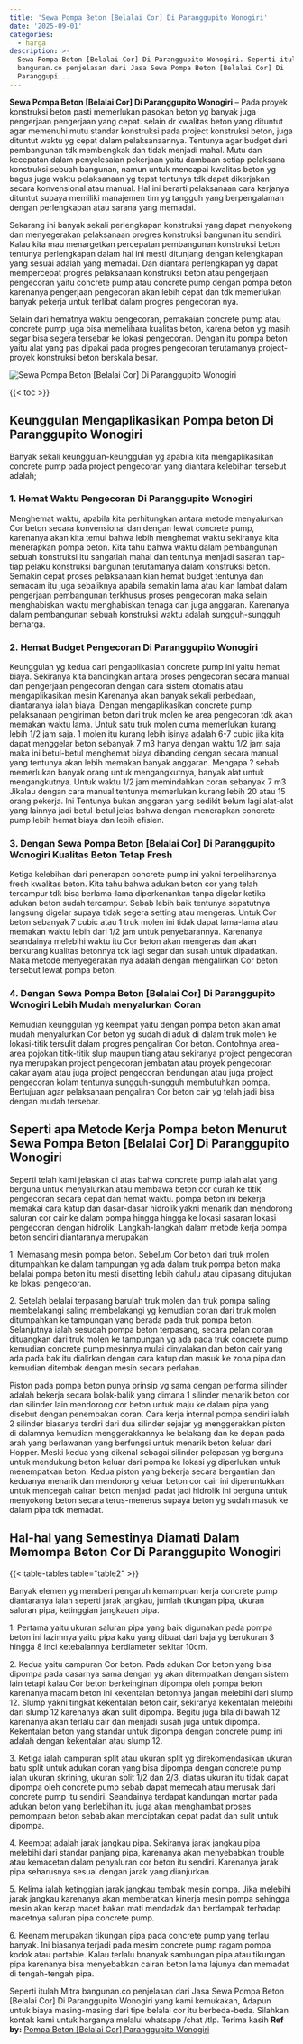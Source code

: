 ```yaml
---
title: 'Sewa Pompa Beton [Belalai Cor] Di Paranggupito Wonogiri'
date: '2025-09-01'
categories:
  - harga
description: >-
  Sewa Pompa Beton [Belalai Cor] Di Paranggupito Wonogiri. Seperti itulah Mitra
  bangunan.co penjelasan dari Jasa Sewa Pompa Beton [Belalai Cor] Di
  Paranggupi...
---
```


**Sewa Pompa Beton \[Belalai Cor\] Di Paranggupito Wonogiri** – Pada proyek konstruksi beton pasti memerlukan pasokan beton yg banyak juga pengerjaan pengerjaan yang cepat. selain dr kwalitas beton yang dituntut agar memenuhi mutu standar konstruksi pada project konstruksi beton, juga dituntut waktu yg cepat dalam pelaksanaannya. Tentunya agar budget dari pembangunan tdk membengkak dan tidak menjadi mahal. Mutu dan kecepatan dalam penyelesaian pekerjaan yaitu dambaan setiap pelaksana konstruksi sebuah bangunan, namun untuk mencapai kwalitas beton yg bagus juga waktu pelaksanaan yg tepat tentunya tdk dapat dikerjakan secara konvensional atau manual. Hal ini berarti pelaksanaan cara kerjanya dituntut supaya memiliki manajemen tim yg tangguh yang berpengalaman dengan perlengkapan atau sarana yang memadai.

Sekarang ini banyak sekali perlengkapan konstruksi yang dapat menyokong dan menyegerakan pelaksanaan progres konstruksi bangunan itu sendiri. Kalau kita mau menargetkan percepatan pembangunan konstruksi beton tentunya perlengkapan dalam hal ini mesti ditunjang dengan kelengkapan yang sesuai adalah yang memadai. Dan diantara perlengkapan yg dapat mempercepat progres pelaksanaan konstruksi beton atau pengerjaan pengecoran yaitu concrete pump atau concrete pump dengan pompa beton karenanya pengerjaan pengecoran akan lebih cepat dan tdk memerlukan banyak pekerja untuk terlibat dalam progres pengecoran nya.

Selain dari hematnya waktu pengecoran, pemakaian concrete pump atau concrete pump juga bisa memelihara kualitas beton, karena beton yg masih segar bisa segera tersebar ke lokasi pengecoran. Dengan itu pompa beton yaitu alat yang pas dipakai pada progres pengecoran terutamanya project-proyek konstruksi beton berskala besar.

![Sewa Pompa Beton [Belalai Cor] Di Paranggupito Wonogiri](/images/sewa-concrete-pump-39.png)

{{< toc >}}

## Keunggulan Mengaplikasikan Pompa beton Di Paranggupito Wonogiri

Banyak sekali keunggulan-keunggulan yg apabila kita mengaplikasikan concrete pump pada project pengecoran yang diantara kelebihan tersebut adalah;

### 1\. Hemat Waktu Pengecoran Di Paranggupito Wonogiri

Menghemat waktu, apabila kita perhitungkan antara metode menyalurkan Cor beton secara konvensional dan dengan lewat concrete pump, karenanya akan kita temui bahwa lebih menghemat waktu sekiranya kita menerapkan pompa beton. Kita tahu bahwa waktu dalam pembangunan sebuah konstruksi itu sangatlah mahal dan tentunya menjadi sasaran tiap-tiap pelaku konstruksi bangunan terutamanya dalam konstruksi beton. Semakin cepat proses pelaksanaan kian hemat budget tentunya dan semacam itu juga sebaliknya apabila semakin lama atau kian lambat dalam pengerjaan pembangunan terkhusus proses pengecoran maka selain menghabiskan waktu menghabiskan tenaga dan juga anggaran. Karenanya dalam pembangunan sebuah konstruksi waktu adalah sungguh-sungguh berharga.

### 2\. Hemat Budget Pengecoran Di Paranggupito Wonogiri

Keunggulan yg kedua dari pengaplikasian concrete pump ini yaitu hemat biaya. Sekiranya kita bandingkan antara proses pengecoran secara manual dan pengerjaan pengecoran dengan cara sistem otomatis atau mengaplikasikan mesin Karenanya akan banyak sekali perbedaan, diantaranya ialah biaya. Dengan mengaplikasikan concrete pump pelaksanaan pengiriman beton dari truk molen ke area pengecoran tdk akan memakan waktu lama. Untuk satu truk molen cuma memerlukan kurang lebih 1/2 jam saja. 1 molen itu kurang lebih isinya adalah 6-7 cubic jika kita dapat menggelar beton sebanyak 7 m3 hanya dengan waktu 1/2 jam saja maka ini betul-betul menghemat biaya dibanding dengan secara manual yang tentunya akan lebih memakan banyak anggaran. Mengapa ? sebab memerlukan banyak orang untuk mengangkutnya, banyak alat untuk mengangkutnya. Untuk waktu 1/2 jam memindahkan coran sebanyak 7 m3 Jikalau dengan cara manual tentunya memerlukan kurang lebih 20 atau 15 orang pekerja. Ini Tentunya bukan anggaran yang sedikit belum lagi alat-alat yang lainnya jadi betul-betul jelas bahwa dengan menerapkan concrete pump lebih hemat biaya dan lebih efisien.

### 3\. Dengan Sewa Pompa Beton \[Belalai Cor\] Di Paranggupito Wonogiri Kualitas Beton Tetap Fresh

Ketiga kelebihan dari penerapan concrete pump ini yakni terpeliharanya fresh kwalitas beton. Kita tahu bahwa adukan beton cor yang telah tercampur tdk bisa berlama-lama diperkenankan tanpa digelar ketika adukan beton sudah tercampur. Sebab lebih baik tentunya sepatutnya langsung digelar supaya tidak segera setting atau mengeras. Untuk Cor beton sebanyak 7 cubic atau 1 truk molen ini tidak dapat lama-lama atau memakan waktu lebih dari 1/2 jam untuk penyebarannya. Karenanya seandainya melebihi waktu itu Cor beton akan mengeras dan akan berkurang kualitas betonnya tdk lagi segar dan susah untuk dipadatkan. Maka metode menyegerakan nya adalah dengan mengalirkan Cor beton tersebut lewat pompa beton.

### 4\. Dengan Sewa Pompa Beton \[Belalai Cor\] Di Paranggupito Wonogiri Lebih Mudah menyalurkan Coran

Kemudian keunggulan yg keempat yaitu dengan pompa beton akan amat mudah menyalurkan Cor beton yg sudah di aduk di dalam truk molen ke lokasi-titik tersulit dalam progres pengaliran Cor beton. Contohnya area-area pojokan titik-titik slup maupun tiang atau sekiranya project pengecoran nya merupakan project pengecoran jembatan atau proyek pengecoran cakar ayam atau juga project pengecoran bendungan atau juga project pengecoran kolam tentunya sungguh-sungguh membutuhkan pompa. Bertujuan agar pelaksanaan pengaliran Cor beton cair yg telah jadi bisa dengan mudah tersebar.

## Seperti apa Metode Kerja Pompa beton Menurut Sewa Pompa Beton \[Belalai Cor\] Di Paranggupito Wonogiri

Seperti telah kami jelaskan di atas bahwa concrete pump ialah alat yang berguna untuk menyalurkan atau membawa beton cor curah ke titik pengecoran secara cepat dan hemat waktu. pompa beton ini bekerja memakai cara katup dan dasar-dasar hidrolik yakni menarik dan mendorong saluran cor cair ke dalam pompa hingga hingga ke lokasi sasaran lokasi pengecoran dengan hidrolik. Langkah-langkah dalam metode kerja pompa beton sendiri diantaranya merupakan

1\. Memasang mesin pompa beton. Sebelum Cor beton dari truk molen ditumpahkan ke dalam tampungan yg ada dalam truk pompa beton maka belalai pompa beton itu mesti disetting lebih dahulu atau dipasang ditujukan ke lokasi pengecoran.

2\. Setelah belalai terpasang barulah truk molen dan truk pompa saling membelakangi saling membelakangi yg kemudian coran dari truk molen ditumpahkan ke tampungan yang berada pada truk pompa beton. Selanjutnya ialah sesudah pompa beton terpasang, secara pelan coran dituangkan dari truk molen ke tampungan yg ada pada truk concrete pump, kemudian concrete pump mesinnya mulai dinyalakan dan beton cair yang ada pada bak itu dialirkan dengan cara katup dan masuk ke zona pipa dan kemudian ditembak dengan mesin secara perlahan.

Piston pada pompa beton punya prinsip yg sama dengan performa silinder adalah bekerja secara bolak-balik yang dimana 1 silinder menarik beton cor dan silinder lain mendorong cor beton untuk maju ke dalam pipa yang disebut dengan penembakan coran. Cara kerja internal pompa sendiri ialah 2 silinder biasanya terdiri dari dua silinder sejajar yg menggerakkan piston di dalamnya kemudian menggerakkannya ke belakang dan ke depan pada arah yang berlawanan yang berfungsi untuk menarik beton keluar dari Hopper. Meski kedua yang dikenal sebagai silinder pelepasan yg berguna untuk mendukung beton keluar dari pompa ke lokasi yg diperlukan untuk menempatkan beton. Kedua piston yang bekerja secara bergantian dan keduanya menarik dan mendorong keluar beton cor cair ini diperuntukkan untuk mencegah cairan beton menjadi padat jadi hidrolik ini berguna untuk menyokong beton secara terus-menerus supaya beton yg sudah masuk ke dalam pipa tdk memadat.

## Hal-hal yang Semestinya Diamati Dalam Memompa Beton Cor Di Paranggupito Wonogiri

{{< table-tables table="table2" >}}

Banyak elemen yg memberi pengaruh kemampuan kerja concrete pump diantaranya ialah seperti jarak jangkau, jumlah tikungan pipa, ukuran saluran pipa, ketinggian jangkauan pipa.

1\. Pertama yaitu ukuran saluran pipa yang baik digunakan pada pompa beton ini lazimnya yaitu pipa kaku yang dibuat dari baja yg berukuran 3 hingga 8 inci ketebalannya berdiameter sekitar 10cm.

2\. Kedua yaitu campuran Cor beton. Pada adukan Cor beton yang bisa dipompa pada dasarnya sama dengan yg akan ditempatkan dengan sistem lain tetapi kalau Cor beton berkeinginan dipompa oleh pompa beton karenanya macam beton ini kekentalan betonnya jangan melebihi dari slump 12. Slump yakni tingkat kekentalan beton cair, sekiranya kekentalan melebihi dari slump 12 karenanya akan sulit dipompa. Begitu juga bila di bawah 12 karenanya akan terlalu cair dan menjadi susah juga untuk dipompa. Kekentalan beton yang standar untuk dipompa dengan concrete pump ini adalah dengan kekentalan atau slump 12.

3\. Ketiga ialah campuran split atau ukuran split yg direkomendasikan ukuran batu split untuk adukan coran yang bisa dipompa dengan concrete pump ialah ukuran skrining, ukuran split 1/2 dan 2/3, diatas ukuran itu tidak dapat dipompa oleh concrete pump sebab dapat memecah atau merusak dari concrete pump itu sendiri. Seandainya terdapat kandungan mortar pada adukan beton yang berlebihan itu juga akan menghambat proses pemompaan beton sebab akan menciptakan cepat padat dan sulit untuk dipompa.

4\. Keempat adalah jarak jangkau pipa. Sekiranya jarak jangkau pipa melebihi dari standar panjang pipa, karenanya akan menyebabkan trouble atau kemacetan dalam penyaluran cor beton itu sendiri. Karenanya jarak pipa seharusnya sesuai dengan jarak yang dianjurkan.

5\. Kelima ialah ketinggian jarak jangkau tembak mesin pompa. Jika melebihi jarak jangkau karenanya akan memberatkan kinerja mesin pompa sehingga mesin akan kerap macet bakan mati mendadak dan berdampak terhadap macetnya saluran pipa concrete pump.

6\. Keenam merupakan tikungan pipa pada concrete pump yang terlau banyak. Ini biasanya terjadi pada mesim concrete pump ragam pompa kodok atau portable. Kalau terlalu bnanyak sambungan pipa atau tikungan pipa karenanya bisa menyebabkan cairan beton lama lajunya dan memadat di tengah-tengah pipa.

Seperti itulah Mitra bangunan.co penjelasan dari Jasa Sewa Pompa Beton \[Belalai Cor\] Di Paranggupito Wonogiri yang kami kemukakan, Adapun untuk biaya masing-masing dari tipe belalai cor itu berbeda-beda. Silahkan kontak kami untuk harganya melalui whatsapp /chat /tlp. Terima kasih
**Ref by:** [Pompa Beton [Belalai Cor] Paranggupito Wonogiri](https://id.wikipedia.org/wiki/Pompa)
